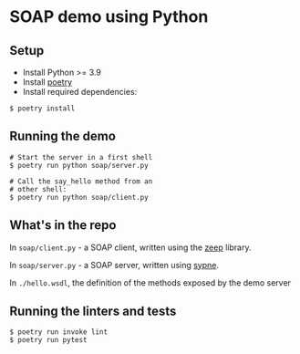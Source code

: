 # SOAP demo using Python

## Setup

* Install Python >= 3.9
* Install [poetry](https://python-poetry.org/)
* Install required dependencies:

```
$ poetry install
```

## Running the demo

```
# Start the server in a first shell
$ poetry run python soap/server.py

# Call the say_hello method from an
# other shell:
$ poetry run python soap/client.py
```

## What's in the repo

In `soap/client.py` - a SOAP client, written using the [zeep](https://docs.python-zeep.org/en/master/) library.

In `soap/server.py` - a SOAP server, written using [sypne](http://spyne.io).

In `./hello.wsdl`, the definition of the methods exposed by the demo server


## Running the linters and tests

```
$ poetry run invoke lint
$ poetry run pytest
```
